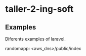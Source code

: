 # taller-2-ing-soft

## Examples

Diferents examples of laravel.

randomapp: <aws_dns>/public/index
